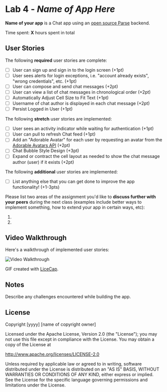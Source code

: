 # Lab 4 - *Name of App Here*

**Name of your app** is a Chat app using an [open source Parse](http://parseplatform.org/) backend.

Time spent: **X** hours spent in total

## User Stories

The following **required** user stories are complete:

- [ ] User can sign up and sign in to the login screen (+1pt)
- [ ] User sees alerts for login exceptions, i.e. "account already exists", "wrong credentials", etc. (+1pt)
- [ ] User can compose and send chat messages (+2pt)
- [ ] User can view a list of chat messages in chronological order (+2pt)
- [ ] Automatically Adjust Cell Size to Fit Text (+1pt)
- [ ] Username of chat author is displayed in each chat message (+2pt)
- [ ] Persist Logged in User (+1pt)

The following **stretch** user stories are implemented:

- [ ] User sees an activity indicator while waiting for authentication (+1pt)
- [ ] User can pull to refresh Chat feed (+1pt)
- [ ] Add an "Adorable Avatar" for each user by requesting an avatar from the [Adorable Avatars API](https://github.com/adorableio/avatars-api) (+2pt)
- [ ] Chat Bubble Style Design (+3pt)
- [ ] Expand or contract the cell layout as needed to show the chat message author (user) if it exists (+2pt)

The following **additional** user stories are implemented:

- [ ] List anything else that you can get done to improve the app functionality! (+1-3pts)

Please list two areas of the assignment you'd like to **discuss further with your peers** during the next class (examples include better ways to implement something, how to extend your app in certain ways, etc):

1.
2.

## Video Walkthrough

Here's a walkthrough of implemented user stories:

<img src='http://i.imgur.com/link/to/your/gif/file.gif' title='Video Walkthrough' width='' alt='Video Walkthrough' />

GIF created with [LiceCap](http://www.cockos.com/licecap/).

## Notes

Describe any challenges encountered while building the app.

## License

Copyright [yyyy] [name of copyright owner]

Licensed under the Apache License, Version 2.0 (the "License");
you may not use this file except in compliance with the License.
You may obtain a copy of the License at

http://www.apache.org/licenses/LICENSE-2.0

Unless required by applicable law or agreed to in writing, software
distributed under the License is distributed on an "AS IS" BASIS,
WITHOUT WARRANTIES OR CONDITIONS OF ANY KIND, either express or implied.
See the License for the specific language governing permissions and
limitations under the License.

